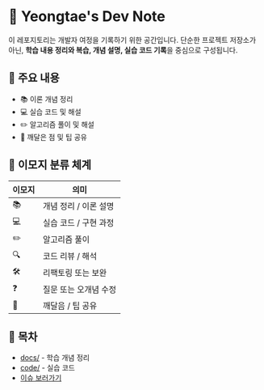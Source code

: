 # 📘 Yeongtae's Dev Note

이 레포지토리는 개발자 여정을 기록하기 위한 공간입니다. 단순한 프로젝트 저장소가 아닌, **학습 내용 정리와 복습, 개념 설명, 실습 코드 기록**을 중심으로 구성됩니다.

## 📌 주요 내용
- 📚 이론 개념 정리
- 💻 실습 코드 및 해설
- ✏️ 알고리즘 풀이 및 해설
- 🧩 깨달은 점 및 팁 공유

## 🧭 이모지 분류 체계
| 이모지 | 의미 |
|--------|------|
| 📚     | 개념 정리 / 이론 설명 |
| 💻     | 실습 코드 / 구현 과정 |
| ✏️     | 알고리즘 풀이 |
| 🔍     | 코드 리뷰 / 해석 |
| 🛠️     | 리팩토링 또는 보완 |
| ❓     | 질문 또는 오개념 수정 |
| 🧠     | 깨달음 / 팁 공유 |

## 🔗 목차
- [docs/](./docs) - 학습 개념 정리
- [code/](./code) - 실습 코드
- [이슈 보러가기](https://github.com/your-name/your-repo/issues)
